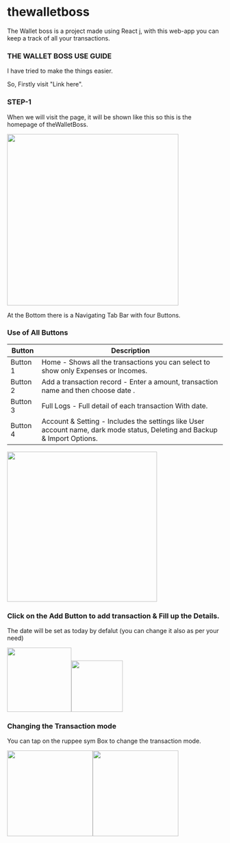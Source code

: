 # thewalletboss
The Wallet boss is a project made using React j, with this web-app you can keep a track of all your transactions.

### THE WALLET BOSS USE GUIDE

I have tried to make the things easier.

So, Firstly visit "Link here".

### STEP-1
When we will visit the page, it will be shown like this so this is the homepage of theWalletBoss. 


<img src="https://user-images.githubusercontent.com/111581344/189472053-3d27440c-1596-4970-8733-fae339987946.jpeg" height="400">



At the Bottom there is a Navigating Tab Bar with four Buttons.


### Use of All Buttons

| Button | Description |
| --- | --- |
| Button 1 | Home - Shows all the transactions you can select to show only Expenses or Incomes. |
| Button 2 | Add a transaction record  - Enter a amount, transaction name and then choose date . |
| Button 3 | Full Logs - Full detail of each transaction With date. |
| Button 4 | Account & Setting - Includes the settings like User account name, dark mode status, Deleting and Backup & Import Options.  |


<img src="https://user-images.githubusercontent.com/111581344/189471882-851313f1-a1ec-49d6-8a4e-6324c4be281d.jpeg" width="350">

### Click on the Add Button to add transaction & Fill up the Details.
The date will be set as today by defalut (you can change it also as per your need)

<img src="https://user-images.githubusercontent.com/111581344/189472155-111763b6-0258-4316-ac6c-e214bcddd9fe.jpeg" width="150"><img src="https://user-images.githubusercontent.com/111581344/189472255-d3580845-06b6-4c94-876f-dd2ab14b1807.jpeg" height="120">

### Changing the Transaction mode

You can tap on the ruppee sym Box to change the transaction mode.

<img src="https://user-images.githubusercontent.com/111581344/189472371-ca971f5e-46eb-4574-8a0d-65b3a91bdf80.jpeg" width="200"><img src="https://user-images.githubusercontent.com/111581344/189472382-a0d338e1-d8f0-423c-a5ed-a8db01370b1c.jpeg" width="200">
